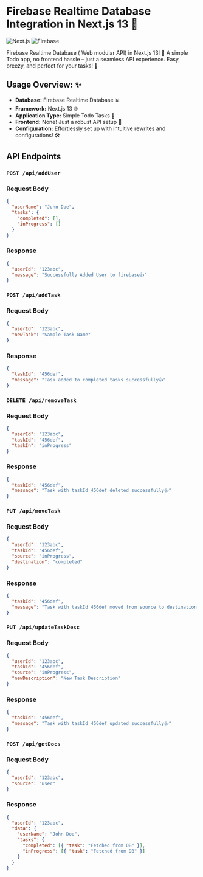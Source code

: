 # Firebase Realtime Database Integration in Next.js 13 🚀

![Next.js](https://img.shields.io/badge/Next.js-13-informational?style=for-the-badge)
![Firebase](https://img.shields.io/badge/Firebase-12-yellow?style=for-the-badge)

Firebase Realtime Database ( Web modular API) in Next.js 13! 🌟 A simple Todo app, no frontend hassle – just a seamless API experience. Easy, breezy, and perfect for your tasks! 📝

## Usage Overview: ✨

- **Database:** Firebase Realtime Database 📊
- **Framework:** Next.js 13 🌐
- **Application Type:** Simple Todo Tasks 📝
- **Frontend:** None! Just a robust API setup 🚫
- **Configuration:** Effortlessly set up with intuitive rewrites and configurations! 🛠️

## API Endpoints

### `POST /api/addUser`

### Request Body

```json
{
  "userName": "John Doe",
  "tasks": {
    "completed": [],
    "inProgress": []
  }
}
```

### Response

```json
{
  "userId": "123abc",
  "message": "Successfully Added User to firebase👍"
}
```

### `POST /api/addTask`

### Request Body

```json
{
  "userId": "123abc",
  "newTask": "Sample Task Name"
}
```

### Response

```json
{
  "taskId": "456def",
  "message": "Task added to completed tasks successfully👍"
}
```

### `DELETE /api/removeTask`

### Request Body

```json
{
  "userId": "123abc",
  "taskId": "456def",
  "taskIn": "inProgress"
}
```

### Response

```json
{
  "taskId": "456def",
  "message": "Task with taskId 456def deleted successfully👍"
}
```

### `PUT /api/moveTask`

### Request Body

```json
{
  "userId": "123abc",
  "taskId": "456def",
  "source": "inProgress",
  "destination": "completed"
}
```

### Response

```json
{
  "taskId": "456def",
  "message": "Task with taskId 456def moved from source to destination successfully👍"
}
```

### `PUT /api/updateTaskDesc`

### Request Body

```json
{
  "userId": "123abc",
  "taskId": "456def",
  "source": "inProgress",
  "newDescription": "New Task Description"
}
```

### Response

```json
{
  "taskId": "456def",
  "message": "Task with taskId 456def updated successfully👍"
}
```

### `POST /api/getDocs`

### Request Body

```json
{
  "userId": "123abc",
  "source": "user"
}
```

### Response

```json
{
  "userId": "123abc",
  "data": {
    "userName": "John Doe",
    "tasks": {
      "completed": [{ "task": "Fetched from DB" }],
      "inProgress": [{ "task": "Fetched from DB" }]
    }
  }
}
```
